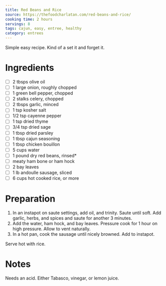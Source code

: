 ```yaml
---
title: Red Beans and Rice
source: https://thefoodcharlatan.com/red-beans-and-rice/
cooking time: 2 hours
servings: 8
tags: cajun, easy, entree, healthy
category: entrees
---
```


Simple easy recipe. Kind of a set it and forget it.

Ingredients
===========

* [ ] 2 tbsps olive oil
* [ ] 1 large onion, roughly chopped
* [ ] 1 green bell pepper, chopped
* [ ] 2 stalks celery, chopped
* [ ] 2 tbsps garlic, minced
* [ ] 1 tsp kosher salt
* [ ] 1/2 tsp cayenne pepper
* [ ] 1 tsp dried thyme
* [ ] 3/4 tsp dried sage
* [ ] 1 tbsp dried parsley
* [ ] 1 tbsp cajun seasoning
* [ ] 1 tbsp chicken bouillon
* [ ] 5 cups water
* [ ] 1 pound dry red beans, rinsed*
* [ ] meaty ham bone or ham hock
* [ ] 2 bay leaves
* [ ] 1 lb andoulle sausage, sliced
* [ ] 6 cups hot cooked rice, or more

Preparation
===========
1. In an instapot on saute settings, add oil, and trinity. Saute until soft. Add garlic, herbs, and spices and saute for another 3 minutes.
2. Add the water, ham hock, and bay leaves. Pressure cook for 1 hour on high pressure. Allow to vent naturally.
3. In a hot pan, cook the sausage until nicely browned. Add to instapot.

Serve hot with rice.

Notes
=====

Needs an acid. Either Tabasco, vinegar, or lemon juice.
